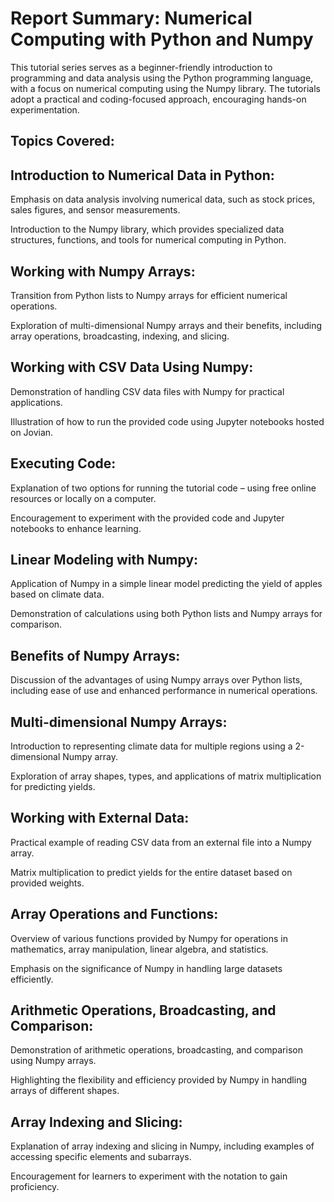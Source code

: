 # Report Summary: Numerical Computing with Python and Numpy

This tutorial series serves as a beginner-friendly introduction to programming and data analysis using the Python programming language, with a focus on numerical computing using the Numpy library. The tutorials adopt a practical and coding-focused approach, encouraging hands-on experimentation.

## Topics Covered:

## Introduction to Numerical Data in Python:

Emphasis on data analysis involving numerical data, such as stock prices, sales figures, and sensor measurements.

Introduction to the Numpy library, which provides specialized data structures, functions, and tools for numerical computing in Python.
## Working with Numpy Arrays:

Transition from Python lists to Numpy arrays for efficient numerical operations.

Exploration of multi-dimensional Numpy arrays and their benefits, including array operations, broadcasting, indexing, and slicing.

## Working with CSV Data Using Numpy:

Demonstration of handling CSV data files with Numpy for practical applications.

Illustration of how to run the provided code using Jupyter notebooks hosted on Jovian.

## Executing Code:

Explanation of two options for running the tutorial code – using free online resources or locally on a computer.

Encouragement to experiment with the provided code and Jupyter notebooks to enhance learning.

## Linear Modeling with Numpy:

Application of Numpy in a simple linear model predicting the yield of apples based on climate data.

Demonstration of calculations using both Python lists and Numpy arrays for comparison.

## Benefits of Numpy Arrays:

Discussion of the advantages of using Numpy arrays over Python lists, including ease of use and enhanced performance in numerical operations.

## Multi-dimensional Numpy Arrays:

Introduction to representing climate data for multiple regions using a 2-dimensional Numpy array.

Exploration of array shapes, types, and applications of matrix multiplication for predicting yields.

## Working with External Data:

Practical example of reading CSV data from an external file into a Numpy array.

Matrix multiplication to predict yields for the entire dataset based on provided weights.

## Array Operations and Functions:

Overview of various functions provided by Numpy for operations in mathematics, array manipulation, linear algebra, and statistics.

Emphasis on the significance of Numpy in handling large datasets efficiently.

## Arithmetic Operations, Broadcasting, and Comparison:

Demonstration of arithmetic operations, broadcasting, and comparison using Numpy arrays.

Highlighting the flexibility and efficiency provided by Numpy in handling arrays of different shapes.

## Array Indexing and Slicing:

Explanation of array indexing and slicing in Numpy, including examples of accessing specific elements and subarrays.

Encouragement for learners to experiment with the notation to gain proficiency.
